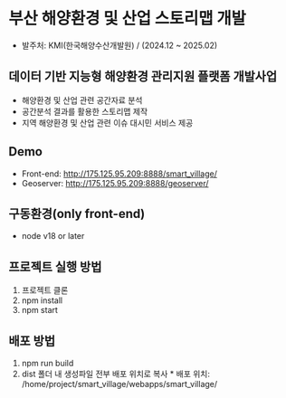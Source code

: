 # 부산 해양환경 및 산업 스토리맵 개발
  - 발주처: KMI(한국해양수산개발원) / (2024.12 ~ 2025.02)


## 데이터 기반 지능형 해양환경 관리지원 플랫폼 개발사업
  - 해양환경 및 산업 관련 공간자료 분석
  - 공간분석 결과를 활용한 스토리맵 제작
  - 지역 해양환경 및 산업 관련 이슈 대시민 서비스 제공


## Demo
  - Front-end: http://175.125.95.209:8888/smart_village/
  - Geoserver: http://175.125.95.209:8888/geoserver/


## 구동환경(only front-end)
  - node v18 or later


## 프로젝트 실행 방법
  1. 프로젝트 클론
  1. npm install
  1. npm start


## 배포 방법
  1. npm run build
  1. dist 폴더 내 생성파일 전부 배포 위치로 복사
    * 배포 위치: /home/project/smart_village/webapps/smart_village/
